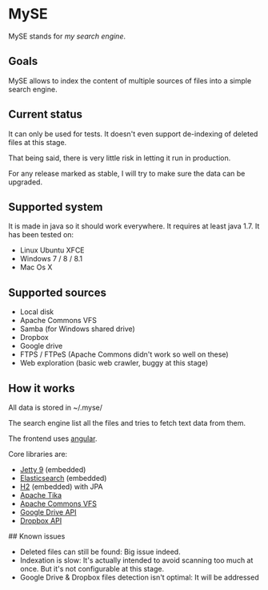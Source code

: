 # MySE

MySE stands for _my search engine_.

## Goals

MySE allows to index the content of multiple sources of files into a simple search engine.

## Current status

It can only be used for tests. It doesn't even support de-indexing of deleted files at this stage.

That being said, there is very little risk in letting it run in production.

For any release marked as stable, I will try to make sure the data can be upgraded.

## Supported system

It is made in java so it should work everywhere. It requires at least java 1.7. It has been tested on:

* Linux Ubuntu XFCE
* Windows 7 / 8 / 8.1
* Mac Os X

## Supported sources

* Local disk
* Apache Commons VFS
* Samba (for Windows shared drive)
* Dropbox
* Google drive
* FTPS / FTPeS (Apache Commons didn't work so well on these)
* Web exploration (basic web crawler, buggy at this stage)

## How it works

All data is stored in ~/.myse/

The search engine list all the files and tries to fetch text data from them.

The frontend uses [angular](https://angularjs.org/).

Core libraries are:

* [Jetty 9](http://eclipse.org/jetty/) (embedded)
* [Elasticsearch](https://www.elastic.co/products/elasticsearch) (embedded)
* [H2](http://www.h2database.com/html/main.html) (embedded) with JPA
* [Apache Tika](https://tika.apache.org/)
* [Apache Commons VFS](http://commons.apache.org/proper/commons-vfs/)
* [Google Drive API](https://developers.google.com/drive/web/quickstart/quickstart-java)
* [Dropbox API](https://www.dropbox.com/developers/core/start/java)

## Known issues

* Deleted files can still be found: Big issue indeed.
* Indexation is slow: It's actually intended to avoid scanning too much at once. But it's not configurable at this stage.
* Google Drive & Dropbox files detection isn't optimal: It will be addressed
